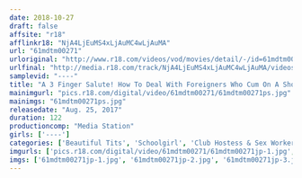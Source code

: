 ```yaml
---
date: 2018-10-27
draft: false
affsite: "r18"
afflinkr18: "NjA4LjEuMS4xLjAuMC4wLjAuMA"
url: "61mdtm00271"
urloriginal: "http://www.r18.com/videos/vod/movies/detail/-/id=61mdtm00271"
urlfinal: "http://media.r18.com/track/NjA4LjEuMS4xLjAuMC4wLjAuMA/videos/vod/movies/detail/-/id=61mdtm00271"
samplevid: "----"
title: "A 3 Finger Salute! How To Deal With Foreigners Who Cum On A Shopping Spree! Japanese Style Creampie Hospitality Miu"
mainimgurl: "pics.r18.com/digital/video/61mdtm00271/61mdtm00271ps.jpg"
mainimgs: "61mdtm00271ps.jpg"
releasedate: "Aug. 25, 2017"
duration: 122
productioncomp: "Media Station"
girls: ['----']
categories: ['Beautiful Tits', 'Schoolgirl', 'Club Hostess & Sex Worker', 'Pranks', 'Creampie', 'Hi-Def']
imgurls: ['pics.r18.com/digital/video/61mdtm00271/61mdtm00271jp-1.jpg', 'pics.r18.com/digital/video/61mdtm00271/61mdtm00271jp-2.jpg', 'pics.r18.com/digital/video/61mdtm00271/61mdtm00271jp-3.jpg', 'pics.r18.com/digital/video/61mdtm00271/61mdtm00271jp-4.jpg', 'pics.r18.com/digital/video/61mdtm00271/61mdtm00271jp-5.jpg', 'pics.r18.com/digital/video/61mdtm00271/61mdtm00271jp-6.jpg', 'pics.r18.com/digital/video/61mdtm00271/61mdtm00271jp-7.jpg', 'pics.r18.com/digital/video/61mdtm00271/61mdtm00271jp-8.jpg', 'pics.r18.com/digital/video/61mdtm00271/61mdtm00271jp-9.jpg', 'pics.r18.com/digital/video/61mdtm00271/61mdtm00271jp-10.jpg', 'pics.r18.com/digital/video/61mdtm00271/61mdtm00271jp-11.jpg', 'pics.r18.com/digital/video/61mdtm00271/61mdtm00271jp-12.jpg', 'pics.r18.com/digital/video/61mdtm00271/61mdtm00271jp-13.jpg', 'pics.r18.com/digital/video/61mdtm00271/61mdtm00271jp-14.jpg', 'pics.r18.com/digital/video/61mdtm00271/61mdtm00271jp-15.jpg', 'pics.r18.com/digital/video/61mdtm00271/61mdtm00271jp-16.jpg', 'pics.r18.com/digital/video/61mdtm00271/61mdtm00271jp-17.jpg', 'pics.r18.com/digital/video/61mdtm00271/61mdtm00271jp-18.jpg', 'pics.r18.com/digital/video/61mdtm00271/61mdtm00271jp-19.jpg', 'pics.r18.com/digital/video/61mdtm00271/61mdtm00271jp-20.jpg']
imgs: ['61mdtm00271jp-1.jpg', '61mdtm00271jp-2.jpg', '61mdtm00271jp-3.jpg', '61mdtm00271jp-4.jpg', '61mdtm00271jp-5.jpg', '61mdtm00271jp-6.jpg', '61mdtm00271jp-7.jpg', '61mdtm00271jp-8.jpg', '61mdtm00271jp-9.jpg', '61mdtm00271jp-10.jpg', '61mdtm00271jp-11.jpg', '61mdtm00271jp-12.jpg', '61mdtm00271jp-13.jpg', '61mdtm00271jp-14.jpg', '61mdtm00271jp-15.jpg', '61mdtm00271jp-16.jpg', '61mdtm00271jp-17.jpg', '61mdtm00271jp-18.jpg', '61mdtm00271jp-19.jpg', '61mdtm00271jp-20.jpg']
---
```

